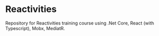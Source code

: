 # Reactivities
Repository for Reactivities training course using .Net Core, React (with Typescript), Mobx, MediatR.
